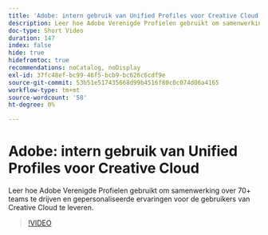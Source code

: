 ```yaml
---
title: 'Adobe: intern gebruik van Unified Profiles voor Creative Cloud'
description: Leer hoe Adobe Verenigde Profielen gebruikt om samenwerking over 70+ teams te drijven en gepersonaliseerde ervaringen voor de gebruikers van Creative Cloud te leveren.
doc-type: Short Video
duration: 147
index: false
hide: true
hidefromtoc: true
recommendations: noCatalog, noDisplay
exl-id: 37fc48ef-bc99-46f5-bcb9-bc626c6cdf9e
source-git-commit: 53b51e517435668d99b4516f80c0c074d06a4165
workflow-type: tm+mt
source-wordcount: '58'
ht-degree: 0%

---
```


# Adobe: intern gebruik van Unified Profiles voor Creative Cloud

Leer hoe Adobe Verenigde Profielen gebruikt om samenwerking over 70+ teams te drijven en gepersonaliseerde ervaringen voor de gebruikers van Creative Cloud te leveren.

<!-- 62_S655_3442541_146_adobes-internal-use-of-unified-profiles-for-creative-cloud -->
>[!VIDEO](https://video.tv.adobe.com/v/3458283/?learn=on&enablevpops=true)

